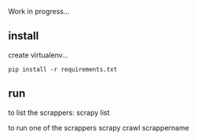 Work in progress...

install
--------

create virtualenv...

    pip install -r requirements.txt

run
----

to list the scrappers:
    scrapy list

to run one of the scrappers
    scrapy crawl scrappername


